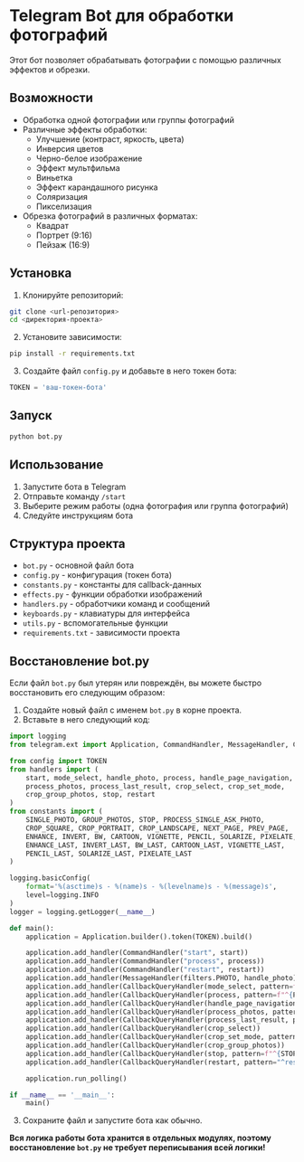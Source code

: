 # Telegram Bot для обработки фотографий

Этот бот позволяет обрабатывать фотографии с помощью различных эффектов и обрезки.

## Возможности

- Обработка одной фотографии или группы фотографий
- Различные эффекты обработки:
  - Улучшение (контраст, яркость, цвета)
  - Инверсия цветов
  - Черно-белое изображение
  - Эффект мультфильма
  - Виньетка
  - Эффект карандашного рисунка
  - Соляризация
  - Пикселизация
- Обрезка фотографий в различных форматах:
  - Квадрат
  - Портрет (9:16)
  - Пейзаж (16:9)

## Установка

1. Клонируйте репозиторий:
```bash
git clone <url-репозитория>
cd <директория-проекта>
```

2. Установите зависимости:
```bash
pip install -r requirements.txt
```

3. Создайте файл `config.py` и добавьте в него токен бота:
```python
TOKEN = 'ваш-токен-бота'
```

## Запуск

```bash
python bot.py
```

## Использование

1. Запустите бота в Telegram
2. Отправьте команду `/start`
3. Выберите режим работы (одна фотография или группа фотографий)
4. Следуйте инструкциям бота

## Структура проекта

- `bot.py` - основной файл бота
- `config.py` - конфигурация (токен бота)
- `constants.py` - константы для callback-данных
- `effects.py` - функции обработки изображений
- `handlers.py` - обработчики команд и сообщений
- `keyboards.py` - клавиатуры для интерфейса
- `utils.py` - вспомогательные функции
- `requirements.txt` - зависимости проекта

## Восстановление bot.py

Если файл `bot.py` был утерян или повреждён, вы можете быстро восстановить его следующим образом:

1. Создайте новый файл с именем `bot.py` в корне проекта.
2. Вставьте в него следующий код:

```python
import logging
from telegram.ext import Application, CommandHandler, MessageHandler, CallbackQueryHandler, filters

from config import TOKEN
from handlers import (
    start, mode_select, handle_photo, process, handle_page_navigation,
    process_photos, process_last_result, crop_select, crop_set_mode,
    crop_group_photos, stop, restart
)
from constants import (
    SINGLE_PHOTO, GROUP_PHOTOS, STOP, PROCESS_SINGLE_ASK_PHOTO,
    CROP_SQUARE, CROP_PORTRAIT, CROP_LANDSCAPE, NEXT_PAGE, PREV_PAGE,
    ENHANCE, INVERT, BW, CARTOON, VIGNETTE, PENCIL, SOLARIZE, PIXELATE,
    ENHANCE_LAST, INVERT_LAST, BW_LAST, CARTOON_LAST, VIGNETTE_LAST,
    PENCIL_LAST, SOLARIZE_LAST, PIXELATE_LAST
)

logging.basicConfig(
    format='%(asctime)s - %(name)s - %(levelname)s - %(message)s',
    level=logging.INFO
)
logger = logging.getLogger(__name__)

def main():
    application = Application.builder().token(TOKEN).build()

    application.add_handler(CommandHandler("start", start))
    application.add_handler(CommandHandler("process", process))
    application.add_handler(CommandHandler("restart", restart))
    application.add_handler(MessageHandler(filters.PHOTO, handle_photo))
    application.add_handler(CallbackQueryHandler(mode_select, pattern=f"^{SINGLE_PHOTO}$|^{GROUP_PHOTOS}$|^{STOP}$"))
    application.add_handler(CallbackQueryHandler(process, pattern=f"^{PROCESS_SINGLE_ASK_PHOTO}$"))
    application.add_handler(CallbackQueryHandler(handle_page_navigation, pattern=f"^{NEXT_PAGE}$|^{PREV_PAGE}$"))
    application.add_handler(CallbackQueryHandler(process_photos, pattern=f"^{ENHANCE}$|^{INVERT}$|^{BW}$|^{CARTOON}$|^{VIGNETTE}$|^{PENCIL}$|^{SOLARIZE}$|^{PIXELATE}$"))
    application.add_handler(CallbackQueryHandler(process_last_result, pattern=f"^{ENHANCE_LAST}$|^{INVERT_LAST}$|^{BW_LAST}$|^{CARTOON_LAST}$|^{VIGNETTE_LAST}$|^{PENCIL_LAST}$|^{SOLARIZE_LAST}$|^{PIXELATE_LAST}$"))
    application.add_handler(CallbackQueryHandler(crop_select))
    application.add_handler(CallbackQueryHandler(crop_set_mode, pattern=f"^{CROP_SQUARE}$|^{CROP_PORTRAIT}$|^{CROP_LANDSCAPE}$"))
    application.add_handler(CallbackQueryHandler(crop_group_photos))
    application.add_handler(CallbackQueryHandler(stop, pattern=f"^{STOP}$"))
    application.add_handler(CallbackQueryHandler(restart, pattern="^restart$"))

    application.run_polling()

if __name__ == '__main__':
    main()
```

3. Сохраните файл и запустите бота как обычно.

**Вся логика работы бота хранится в отдельных модулях, поэтому восстановление `bot.py` не требует переписывания всей логики!** 